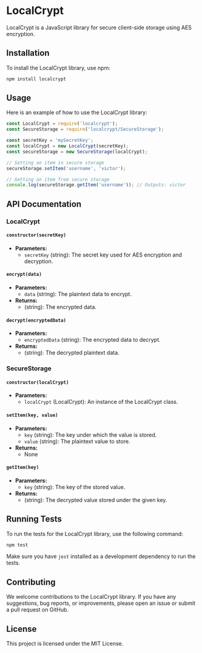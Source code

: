 
# LocalCrypt

LocalCrypt is a JavaScript library for secure client-side storage using AES encryption.

## Installation

To install the LocalCrypt library, use npm:

```bash
npm install localcrypt
```

## Usage

Here is an example of how to use the LocalCrypt library:

```javascript
const LocalCrypt = require('localcrypt');
const SecureStorage = require('localcrypt/SecureStorage');

const secretKey = 'mySecretKey';
const localCrypt = new LocalCrypt(secretKey);
const secureStorage = new SecureStorage(localCrypt);

// Setting an item in secure storage
secureStorage.setItem('username', 'victor');

// Getting an item from secure storage
console.log(secureStorage.getItem('username')); // Outputs: victor
```

## API Documentation

### LocalCrypt

#### `constructor(secretKey)`

- **Parameters:**
  - `secretKey` (string): The secret key used for AES encryption and decryption.

#### `encrypt(data)`

- **Parameters:**
  - `data` (string): The plaintext data to encrypt.
- **Returns:**
  - (string): The encrypted data.

#### `decrypt(encryptedData)`

- **Parameters:**
  - `encryptedData` (string): The encrypted data to decrypt.
- **Returns:**
  - (string): The decrypted plaintext data.

### SecureStorage

#### `constructor(localCrypt)`

- **Parameters:**
  - `localCrypt` (LocalCrypt): An instance of the LocalCrypt class.

#### `setItem(key, value)`

- **Parameters:**
  - `key` (string): The key under which the value is stored.
  - `value` (string): The plaintext value to store.
- **Returns:**
  - None

#### `getItem(key)`

- **Parameters:**
  - `key` (string): The key of the stored value.
- **Returns:**
  - (string): The decrypted value stored under the given key.

## Running Tests

To run the tests for the LocalCrypt library, use the following command:

```bash
npm test
```

Make sure you have `jest` installed as a development dependency to run the tests.

## Contributing

We welcome contributions to the LocalCrypt library. If you have any suggestions, bug reports, or improvements, please open an issue or submit a pull request on GitHub.

## License

This project is licensed under the MIT License.
```
